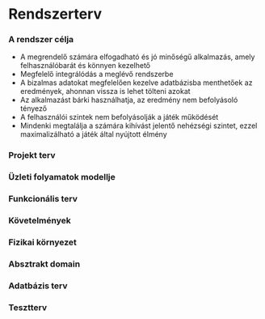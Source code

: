 # Rendszerterv

### A rendszer célja
- A megrendelő számára elfogadható és jó minőségű alkalmazás, amely felhasználóbarát és könnyen kezelhető
- Megfelelő integrálódás a meglévő rendszerbe
- A bizalmas adatokat megfelelően kezelve adatbázisba menthetőek az eredmények, ahonnan vissza is lehet tölteni azokat
- Az alkalmazást bárki használhatja, az eredmény nem befolyásoló tényező
- A felhasználói szintek nem befolyásolják a játék működését
- Mindenki megtalálja a számára kihívást jelentő nehézségi szintet, ezzel maximalizálható a játék által nyújtott élmény

### Projekt terv

### Üzleti folyamatok modellje

### Funkcionális terv

### Követelmények

### Fizikai környezet

### Absztrakt domain

### Adatbázis terv

### Tesztterv